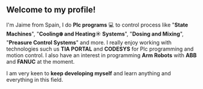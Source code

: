 ## Welcome to my profile!

I'm Jaime from Spain, I do **Plc programs** 💻 to control process like "**State Machines**", "**Cooling❄️ and Heating☀️ Systems**", "**Dosing and Mixing**", "**Preasure Control Systems**" and more. I really enjoy working with technologies such us **TIA PORTAL** and **CODESYS** for Plc programming and motion control. I also have an interest in programming **Arm Robots** with **ABB** and **FANUC** at the moment.

I am very keen to **keep developing myself** and learn anything and everything in this field.
